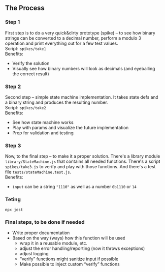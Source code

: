 ## The Process
### Step 1
First step is to do a very quick&dirty prototype (spike) – to see how binary strings can be converted to a decimal number, perform a modulo 3 operation and print everything out for a few test values.  
Script: `spikes/take1`  
Benefits: 
-	Verify the solution
-	Visually see how binary numbers will look as decimals (and eyeballing the correct result)

### Step 2
Second step – simple state machine implementation. It takes state defs and a binary string and produces the resulting number.  
Script: `spikes/take2`  
Benefits:
-	See how state machine works
-	Play with params and visualize the future implementation
-	Prep for validation and testing

### Step 3
Now, to the final step – to make it a proper solution.
There's a library module `library/StateMachine.js` that contains all needed functions. There's a script `spikes/take3.js` to verify and play with those functions. And there's a test file `tests/stateMachine.test.js`.  
Benefits:
-   `input` can be a string `"1110"` as well as a number `0b1110` or `14`

### Teting
```
npx jest
```

### Final steps, to be done if needed
-	Write proper documentation
-	Based on the way (ways) how this function will be used
    -	wrap it in a reusable module, etc.
    -	adjust the error handling/reporting (now it throws exceptions)
    -	adjust logging
    -	“verify” functions might sanitize input if possible
    -	Make possible to inject custom “verify” functions




